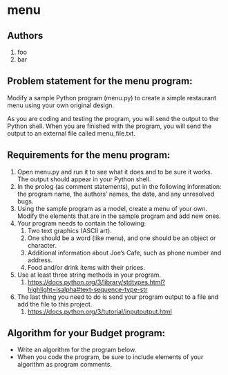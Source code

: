 # menu
## Authors
1. foo
2. bar
## Problem statement for the menu program:
Modify a sample Python program (menu.py) to create a simple restaurant menu using your own original design. 

As you are coding and testing the program, you will send the output to the Python shell. When you are finished with the program, you will send the output to an external file called menu_file.txt. 
## Requirements for the menu program:
1. Open menu.py and run it to see what it does and to be sure it works. The output should appear in your Python shell.
1. In the prolog (as comment statements), put in the following information: the program name, the authors’ names, the date, and any unresolved bugs.
1. Using the sample program as a model, create a menu of your own. Modify the elements that are in the sample program and add new ones.
1. Your program needs to contain the following:
   1. Two text graphics (ASCII art).
   1. One should be a word (like menu), and one should be an object or character. 
   1. Additional information about Joe’s Cafe, such as phone number and address.
   1. Food and/or drink items with their prices.
1. Use at least three string methods in your program.
   1. https://docs.python.org/3/library/stdtypes.html?highlight=isalpha#text-sequence-type-str
1. The last thing you need to do is send your program output to a file and add the file to this project.
   1. https://docs.python.org/3/tutorial/inputoutput.html
## Algorithm for your Budget program:
* Write an algorithm for the program below. 
* When you code the program, be sure to include elements of your algorithm as program comments.
